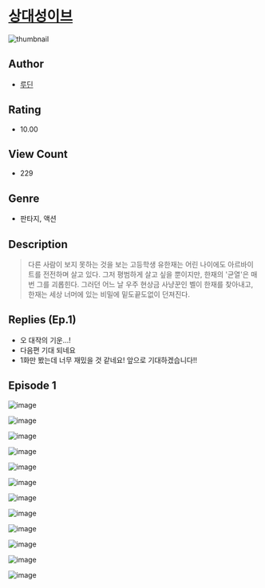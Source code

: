 # [상대성이브](https://comic.naver.com/challenge/list?titleId=811128)
![thumbnail](https://image-comic.pstatic.net/user_contents_data/challenge_comic/2023/05/25/275500/upload_4121691097651032370_480x623.jpeg)

## Author
- [루딘](https://comic.naver.com/artistTitle?id=275500)

## Rating
- 10.00

## View Count
- 229

## Genre
- 판타지, 액션

## Description
> 다른 사람이 보지 못하는 것을 보는 고등학생 유한재는 어린 나이에도 아르바이트를 전전하며 살고 있다. 그저 평범하게 살고 싶을 뿐이지만, 한재의 '균열'은 매번 그를 괴롭힌다. 그러던 어느 날 우주 현상금 사냥꾼인 벨이 한재를 찾아내고, 한재는 세상 너머에 있는 비밀에 밑도끝도없이 던져진다.

## Replies (Ep.1)
- 오 대작의 기운…!
- 다음편 기대 되네요
- 1화만 봤는데 너무 재밌을 것 같네요! 앞으로 기대하겠습니다!!

## Episode 1
![image](https://image-comic.pstatic.net/user_contents_data/challenge_comic/2023/05/25/275500/upload_4122873270132553270.jpeg)

![image](https://image-comic.pstatic.net/user_contents_data/challenge_comic/2023/05/25/275500/upload_3690246213869134646.jpeg)

![image](https://image-comic.pstatic.net/user_contents_data/challenge_comic/2023/05/25/275500/upload_3544948857418900324.jpeg)

![image](https://image-comic.pstatic.net/user_contents_data/challenge_comic/2023/05/25/275500/upload_3919088479437927780.jpeg)

![image](https://image-comic.pstatic.net/user_contents_data/challenge_comic/2023/05/25/275500/upload_3473180431499867186.jpeg)

![image](https://image-comic.pstatic.net/user_contents_data/challenge_comic/2023/05/25/275500/upload_7017844496607569508.jpeg)

![image](https://image-comic.pstatic.net/user_contents_data/challenge_comic/2023/05/25/275500/upload_3631643163214832228.jpeg)

![image](https://image-comic.pstatic.net/user_contents_data/challenge_comic/2023/05/25/275500/upload_3616735074082775602.jpeg)

![image](https://image-comic.pstatic.net/user_contents_data/challenge_comic/2023/05/25/275500/upload_4135260154221638243.jpeg)

![image](https://image-comic.pstatic.net/user_contents_data/challenge_comic/2023/05/25/275500/upload_3760845864075538744.jpeg)

![image](https://image-comic.pstatic.net/user_contents_data/challenge_comic/2023/05/25/275500/upload_3919931813432288313.jpeg)

![image](https://image-comic.pstatic.net/user_contents_data/challenge_comic/2023/05/26/275500/upload_7221912544706978612.jpeg)
